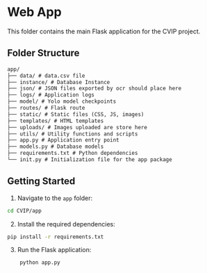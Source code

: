 # Web App

This folder contains the main Flask application for the CVIP project.

## Folder Structure

```markdown
app/
├── data/ # data.csv file
├── instance/ # Database Instance
├── json/ # JSON files exported by ocr should place here
├── logs/ # Application logs
├── model/ # Yolo model checkpoints
├── routes/ # Flask route
├── static/ # Static files (CSS, JS, images)
├── templates/ # HTML templates
├── uploads/ # Images uploaded are store here
├── utils/ # Utility functions and scripts
├── app.py # Application entry point
├── models.py # Database models
├── requirements.txt # Python dependencies
└── init.py # Initialization file for the app package
```

## Getting Started

1.  Navigate to the `app` folder:

```bash
cd CVIP/app
```

2.  Install the required dependencies:

```bash
pip install -r requirements.txt
```

3.  Run the Flask application:

```bash
    python app.py
```
